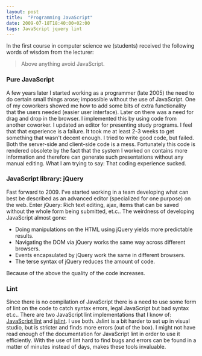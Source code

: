 ```yaml
---
layout: post
title:  "Programming JavaScript"
date: 2009-07-18T18:40:00+02:00
tags: JavaScript jquery lint
---
```


In the first course in computer science we (students) received the following words of wisdom from the lecturer:
> Above anything avoid JavaScript.

### Pure JavaScript

A few years later I started working as a programmer (late 2005) the need to do certain small things arose; impossible without the use of JavaScript. One of my coworkers showed me how to add some bits of extra functionality that the users needed (easier user interface). Later on there was a need for drag and drop in the browser. I implemented this by using code from another coworker. I updated an editor for presenting study programs. I feel that that experience is a failure. It took me at least 2-3 weeks to get something that wasn't decent enough. I tried to write good code, but failed. Both the server-side and client-side code is a mess. Fortunately this code is rendered obsolete by the fact that the system I worked on contains more information and therefore can generate such presentations without any manual  editing. What I am trying to say: That coding experience sucked.

### JavaScript library: jQuery

Fast forward to 2009. I've started working in a team developing what can best be described as an advanced editor (specialized for one purpose) on the web. Enter jQuery: Rich text editing, ajax, items that can be saved without the whole form being submitted, et.c.. The weirdness of developing JavaScript almost gone:

- Doing manipulations on the HTML using jQuery yields more predictable results.
- Navigating the DOM via jQuery works the same way across different browsers.
- Events encapsulated by jQuery work the same in different browsers.
- The terse syntax of jQuery reduces the amount of code.

Because of the above the quality of the code increases.

### Lint

Since there is no compilation of JavaScript there is a need to use some form of lint on the code to catch syntax errors, legal JavaScript but bad syntax et.c.. There are two JavaScript lint implementations that I know of: [JavaScript lint](http://javascriptlint.com/) and [jslint](http://www.jslint.com/). I use both. Jslint is a bit harder to set up in visual studio, but is stricter and finds more errors (out of the box). I might not have read enough of the documentation for JavaScript lint in order to use it efficiently. With the use of lint hard to find bugs and errors can be found in a matter of minutes instead of days, makes these tools invaluable.
